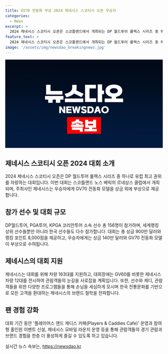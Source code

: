 ```yaml
---
title: GV70 전동화 부상 2024 제네시스 스코티시 오픈 우승자
categories:
  - News
excerpt: >
  2024 제네시스 스코티시 오픈은 스코틀랜드에서 개최되는 DP 월드투어 롤렉스 시리즈 중 하나로, 대회 기간 동안 세계 최정상급 선수들의 열띤 경쟁이 펼쳐진다. 이번 대회에서는 우승자에게 140만 달러 상금과 GV70 전동화 모델이 수여되며, GV60도 부상으로 수여된다. 또한, 제네시스는 대회를 통해 전통문화를 바탕으로 모든 고객을 환대하는 브랜드 철학을 선보일 예정이며, 다채로운 이벤트와 관람객을 위한 다양한 혜택을 제공한다. 150자 요약 완료!
feature_text: >
  2024 제네시스 스코티시 오픈은 스코틀랜드에서 개최되는 DP 월드투어 롤렉스 시리즈 중 하나로, 대회 기간 동안 세계 최정상급 선수들의 열띤 경쟁이 펼쳐진다. 이번 대회에서는 우승자에게 140만 달러 상금과 GV70 전동화 모델이 수여되며, GV60도 부상으로 수여된다. 또한, 제네시스는 대회를 통해 전통문화를 바탕으로 모든 고객을 환대하는 브랜드 철학을 선보일 예정이며, 다채로운 이벤트와 관람객을 위한 다양한 혜택을 제공한다. 150자 요약 완료!
image: '/assets/img/newsdao_breakingnews.jpg'
---
```


<p><img src="/assets/img/newsdao_breakingnews.jpg" alt="koreaapp 속보" /></p>

<h2 data-ke-size="size26">제네시스 스코티시 오픈 2024 대회 소개</h2>

<p data-ke-size="size16">2024 제네시스 스코티시 오픈은 DP 월드투어 롤렉스 시리즈 중 하나로 유럽 최고 권위를 자랑하는 대회입니다. 이번 대회는 스코틀랜드 노스 베릭의 르네상스 클럽에서 개최되며, 주최사인 제네시스는 우승자에게 GV70 전동화 모델을 상금 외에 부상으로 제공합니다.</p>

<h2 data-ke-size="size26">참가 선수 및 대회 규모</h2>

<p data-ke-size="size16">DP월드투어, PGA투어, KPGA 코리안투어 소속 선수 총 156명이 참가하며, 세계랭킹 상위 선수들뿐만 아니라 한국 선수들도 다수 참가합니다. 대회는 총 상금 900만 달러와 랭킹 포인트 8,000점을 제공하고, 우승자에게는 상금 140만 달러와 GV70 전동화 모델이 부상으로 수여됩니다.</p>

<h2 data-ke-size="size26">제네시스의 대회 지원</h2>

<p data-ke-size="size16">제네시스는 대회를 위해 차량 163대를 지원하고, 대회장에는 GV60를 비롯한 제네시스 차량 12대를 전시하여 관람객들의 눈길을 사로잡을 계획입니다. 또한, 선수와 캐디, 관람객들을 위한 다양한 프로그램들을 통해 손님을 세심하게 모시며 한국 전통문화를 기반으로 모든 고객을 환대하는 제네시스의 브랜드 철학을 전파합니다.</p>

<h2 data-ke-size="size26">팬 경험 강화</h2>

<p data-ke-size="size16">대회 기간 동안 '플레이어스 앤드 캐디스 카페(Players & Caddies Cafe)' 운영과 참여형 홀인원 이벤트 신설, 제네시스 모바일 라운지 운영 등을 통해 관람객들의 경기 관람과 브랜드 경험을 한층 더 풍성하게 즐길 수 있도록 하고 있습니다.</p>
실시간 뉴스 속보는, <a href="https://newsdao.kr" rel="dofollow">https://newsdao.kr</a>


